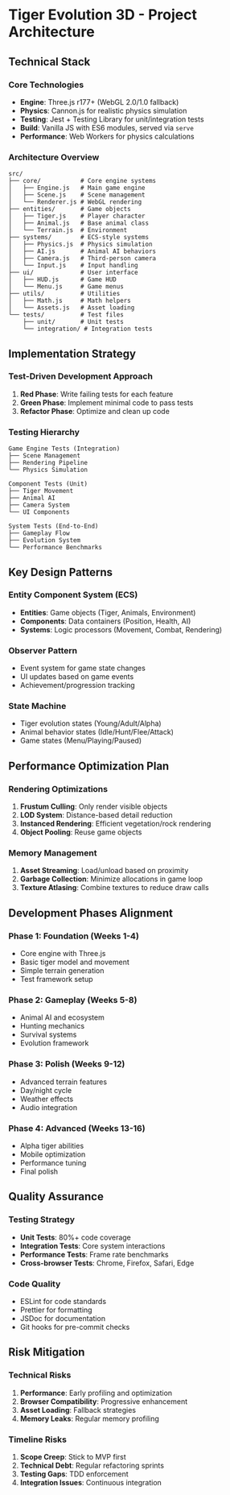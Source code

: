 # Tiger Evolution 3D - Project Architecture

## Technical Stack

### Core Technologies
- **Engine**: Three.js r177+ (WebGL 2.0/1.0 fallback)
- **Physics**: Cannon.js for realistic physics simulation
- **Testing**: Jest + Testing Library for unit/integration tests
- **Build**: Vanilla JS with ES6 modules, served via `serve`
- **Performance**: Web Workers for physics calculations

### Architecture Overview

```
src/
├── core/           # Core engine systems
│   ├── Engine.js   # Main game engine
│   ├── Scene.js    # Scene management
│   └── Renderer.js # WebGL rendering
├── entities/       # Game objects
│   ├── Tiger.js    # Player character
│   ├── Animal.js   # Base animal class
│   └── Terrain.js  # Environment
├── systems/        # ECS-style systems
│   ├── Physics.js  # Physics simulation
│   ├── AI.js       # Animal AI behaviors
│   ├── Camera.js   # Third-person camera
│   └── Input.js    # Input handling
├── ui/             # User interface
│   ├── HUD.js      # Game HUD
│   └── Menu.js     # Game menus
├── utils/          # Utilities
│   ├── Math.js     # Math helpers
│   └── Assets.js   # Asset loading
└── tests/          # Test files
    ├── unit/       # Unit tests
    └── integration/ # Integration tests
```

## Implementation Strategy

### Test-Driven Development Approach

1. **Red Phase**: Write failing tests for each feature
2. **Green Phase**: Implement minimal code to pass tests
3. **Refactor Phase**: Optimize and clean up code

### Testing Hierarchy

```
Game Engine Tests (Integration)
├── Scene Management
├── Rendering Pipeline
└── Physics Simulation

Component Tests (Unit)
├── Tiger Movement
├── Animal AI
├── Camera System
└── UI Components

System Tests (End-to-End)
├── Gameplay Flow
├── Evolution System
└── Performance Benchmarks
```

## Key Design Patterns

### Entity Component System (ECS)
- **Entities**: Game objects (Tiger, Animals, Environment)
- **Components**: Data containers (Position, Health, AI)
- **Systems**: Logic processors (Movement, Combat, Rendering)

### Observer Pattern
- Event system for game state changes
- UI updates based on game events
- Achievement/progression tracking

### State Machine
- Tiger evolution states (Young/Adult/Alpha)
- Animal behavior states (Idle/Hunt/Flee/Attack)
- Game states (Menu/Playing/Paused)

## Performance Optimization Plan

### Rendering Optimizations
1. **Frustum Culling**: Only render visible objects
2. **LOD System**: Distance-based detail reduction
3. **Instanced Rendering**: Efficient vegetation/rock rendering
4. **Object Pooling**: Reuse game objects

### Memory Management
1. **Asset Streaming**: Load/unload based on proximity
2. **Garbage Collection**: Minimize allocations in game loop
3. **Texture Atlasing**: Combine textures to reduce draw calls

## Development Phases Alignment

### Phase 1: Foundation (Weeks 1-4)
- Core engine with Three.js
- Basic tiger model and movement
- Simple terrain generation
- Test framework setup

### Phase 2: Gameplay (Weeks 5-8)
- Animal AI and ecosystem
- Hunting mechanics
- Survival systems
- Evolution framework

### Phase 3: Polish (Weeks 9-12)
- Advanced terrain features
- Day/night cycle
- Weather effects
- Audio integration

### Phase 4: Advanced (Weeks 13-16)
- Alpha tiger abilities
- Mobile optimization
- Performance tuning
- Final polish

## Quality Assurance

### Testing Strategy
- **Unit Tests**: 80%+ code coverage
- **Integration Tests**: Core system interactions
- **Performance Tests**: Frame rate benchmarks
- **Cross-browser Tests**: Chrome, Firefox, Safari, Edge

### Code Quality
- ESLint for code standards
- Prettier for formatting
- JSDoc for documentation
- Git hooks for pre-commit checks

## Risk Mitigation

### Technical Risks
1. **Performance**: Early profiling and optimization
2. **Browser Compatibility**: Progressive enhancement
3. **Asset Loading**: Fallback strategies
4. **Memory Leaks**: Regular memory profiling

### Timeline Risks
1. **Scope Creep**: Stick to MVP first
2. **Technical Debt**: Regular refactoring sprints
3. **Testing Gaps**: TDD enforcement
4. **Integration Issues**: Continuous integration